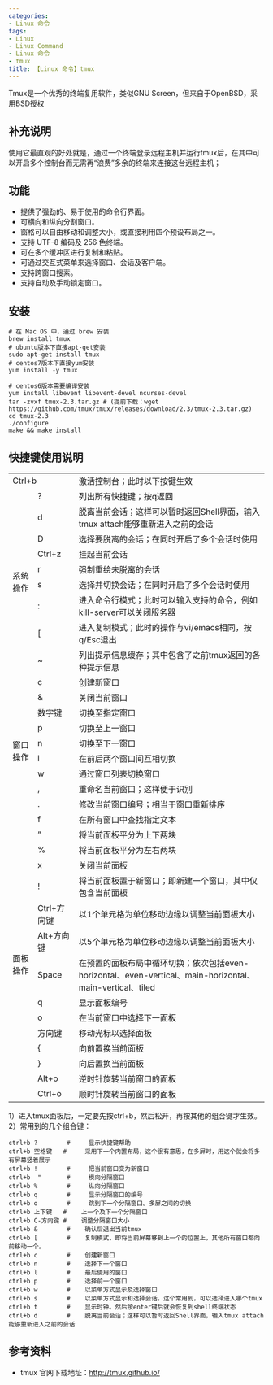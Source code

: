 ```yaml
---
categories:
- Linux 命令
tags:
- Linux
- Linux Command
- Linux 命令
- tmux
title: 【Linux 命令】tmux
---
```


Tmux是一个优秀的终端复用软件，类似GNU Screen，但来自于OpenBSD，采用BSD授权

## 补充说明

使用它最直观的好处就是，通过一个终端登录远程主机并运行tmux后，在其中可以开启多个控制台而无需再“浪费”多余的终端来连接这台远程主机；

## 功能

-  提供了强劲的、易于使用的命令行界面。
-  可横向和纵向分割窗口。
-  窗格可以自由移动和调整大小，或直接利用四个预设布局之一。
-  支持 UTF-8 编码及 256 色终端。
-  可在多个缓冲区进行复制和粘贴。
-  可通过交互式菜单来选择窗口、会话及客户端。
-  支持跨窗口搜索。
-  支持自动及手动锁定窗口。

## 安装

```shell
# 在 Mac OS 中，通过 brew 安装
brew install tmux
# ubuntu版本下直接apt-get安装
sudo apt-get install tmux
# centos7版本下直接yum安装
yum install -y tmux

# centos6版本需要编译安装
yum install libevent libevent-devel ncurses-devel
tar -zvxf tmux-2.3.tar.gz # (提前下载：wget https://github.com/tmux/tmux/releases/download/2.3/tmux-2.3.tar.gz)
cd tmux-2.3
./configure
make && make install
```

## 快捷键使用说明

<table class="table-view log-set-param">
<tbody>
<tr>
<td colspan="2" align="left" valign="center" width="0">
  <div>Ctrl+b</div>
</td>
<td>
  <div>激活控制台；此时以下按键生效</div>
</td>
</tr>
<tr>
<td rowspan="9" align="left" valign="center" width="0">
  <div>系统操作</div>
</td>
<td>
  <div>?</div>
</td>
<td>
  <div>列出所有快捷键；按q返回</div>
</td>
</tr>
<tr>
<td>
  <div>d</div>
</td>
<td>
  <div>脱离当前会话；这样可以暂时返回Shell界面，输入tmux attach能够重新进入之前的会话</div>
</td>
</tr>
<tr>
<td>
  <div>D</div>
</td>
<td>
  <div>选择要脱离的会话；在同时开启了多个会话时使用</div>
</td>
</tr>
<tr>
<td>
  <div>Ctrl+z</div>
</td>
<td>
  <div>挂起当前会话</div>
</td>
</tr>
<tr>
<td>
  <div>r</div>
</td>
<td>
  <div>强制重绘未脱离的会话</div>
</td>
</tr>
<tr>
<td>
  <div>s</div>
</td>
<td>
  <div>选择并切换会话；在同时开启了多个会话时使用</div>
</td>
</tr>
<tr>
<td>
  <div>:</div>
</td>
<td>
  <div>进入命令行模式；此时可以输入支持的命令，例如kill-server可以关闭服务器</div>
</td>
</tr>
<tr>
<td>
  <div>[</div>
</td>
<td>
  <div>进入复制模式；此时的操作与vi/emacs相同，按q/Esc退出</div>
</td>
</tr>
<tr>
<td>
  <div>~</div>
</td>
<td>
  <div>列出提示信息缓存；其中包含了之前tmux返回的各种提示信息</div>
</td>
</tr>
<tr>
<td rowspan="10" align="left" valign="center" width="0">
  <div>窗口操作</div>
</td>
<td>
  <div>c</div>
</td>
<td>
  <div>创建新窗口</div>
</td>
</tr>
<tr>
<td>
  <div>&amp;</div>
</td>
<td>
  <div>关闭当前窗口</div>
</td>
</tr>
<tr>
<td>
  <div>数字键</div>
</td>
<td>
  <div>切换至指定窗口</div>
</td>
</tr>
<tr>
<td>
  <div>p</div>
</td>
<td>
  <div>切换至上一窗口</div>
</td>
</tr>
<tr>
<td>
  <div>n</div>
</td>
<td>
  <div>切换至下一窗口</div>
</td>
</tr>
<tr>
<td>
  <div>l</div>
</td>
<td>
  <div>在前后两个窗口间互相切换</div>
</td>
</tr>
<tr>
<td>
  <div>w</div>
</td>
<td>
  <div>通过窗口列表切换窗口</div>
</td>
</tr>
<tr>
<td>
  <div>,</div>
</td>
<td>
  <div>重命名当前窗口；这样便于识别</div>
</td>
</tr>
<tr>
<td>
  <div>.</div>
</td>
<td>
  <div>修改当前窗口编号；相当于窗口重新排序</div>
</td>
</tr>
<tr>
<td>
  <div>f</div>
</td>
<td>
  <div>在所有窗口中查找指定文本</div>
</td>
</tr>
<tr>
<td rowspan="14" align="left" valign="center" width="0">
  <div>面板操作</div>
</td>
<td>
  <div>”</div>
</td>
<td>
  <div>将当前面板平分为上下两块</div>
</td>
</tr>
<tr>
<td>
  <div>%</div>
</td>
<td>
  <div>将当前面板平分为左右两块</div>
</td>
</tr>
<tr>
<td>
  <div>x</div>
</td>
<td>
  <div>关闭当前面板</div>
</td>
</tr>
<tr>
<td>
  <div>!</div>
</td>
<td>
  <div>将当前面板置于新窗口；即新建一个窗口，其中仅包含当前面板</div>
</td>
</tr>
<tr>
<td>
  <div>Ctrl+方向键</div>
</td>
<td>
  <div>以1个单元格为单位移动边缘以调整当前面板大小</div>
</td>
</tr>
<tr>
<td>
  <div>Alt+方向键</div>
</td>
<td>
  <div>以5个单元格为单位移动边缘以调整当前面板大小</div>
</td>
</tr>
<tr>
<td>
  <div>Space</div>
</td>
<td>
  <div>在预置的面板布局中循环切换；依次包括even-horizontal、even-vertical、main-horizontal、main-vertical、tiled</div>
</td>
</tr>
<tr>
<td>
  <div>q</div>
</td>
<td>
  <div>显示面板编号</div>
</td>
</tr>
<tr>
<td>
  <div>o</div>
</td>
<td>
  <div>在当前窗口中选择下一面板</div>
</td>
</tr>
<tr>
<td>
  <div>方向键</div>
</td>
<td>
  <div>移动光标以选择面板</div>
</td>
</tr>
<tr>
<td>
  <div>{</div>
</td>
<td>
  <div>向前置换当前面板</div>
</td>
</tr>
<tr>
<td>
  <div>}</div>
</td>
<td>
  <div>向后置换当前面板</div>
</td>
</tr>
<tr>
<td>
  <div>Alt+o</div>
</td>
<td>
  <div>逆时针旋转当前窗口的面板</div>
</td>
</tr>
<tr>
<td>
  <div>Ctrl+o</div>
</td>
<td>
  <div>顺时针旋转当前窗口的面板</div>
</td>
</tr>
</tbody>
</table>

1）进入tmux面板后，一定要先按ctrl+b，然后松开，再按其他的组合键才生效。
2）常用到的几个组合键：

```shell
ctrl+b ?        #     显示快捷键帮助
ctrl+b 空格键   #     采用下一个内置布局，这个很有意思，在多屏时，用这个就会将多有屏幕竖着展示
ctrl+b !        #     把当前窗口变为新窗口
ctrl+b  "       #     模向分隔窗口
ctrl+b %        #     纵向分隔窗口
ctrl+b q        #     显示分隔窗口的编号
ctrl+b o        #     跳到下一个分隔窗口。多屏之间的切换
ctrl+b 上下键   #    上一个及下一个分隔窗口
ctrl+b C-方向键 #    调整分隔窗口大小
ctrl+b &        #    确认后退出当前tmux
ctrl+b [        #    复制模式，即将当前屏幕移到上一个的位置上，其他所有窗口都向前移动一个。
ctrl+b c        #    创建新窗口
ctrl+b n        #    选择下一个窗口
ctrl+b l        #    最后使用的窗口
ctrl+b p        #    选择前一个窗口
ctrl+b w        #    以菜单方式显示及选择窗口
ctrl+b s        #    以菜单方式显示和选择会话。这个常用到，可以选择进入哪个tmux
ctrl+b t        #    显示时钟。然后按enter键后就会恢复到shell终端状态
ctrl+b d        #    脱离当前会话；这样可以暂时返回Shell界面，输入tmux attach能够重新进入之前的会话
```

## 参考资料

- tmux 官网下载地址：http://tmux.github.io/ 